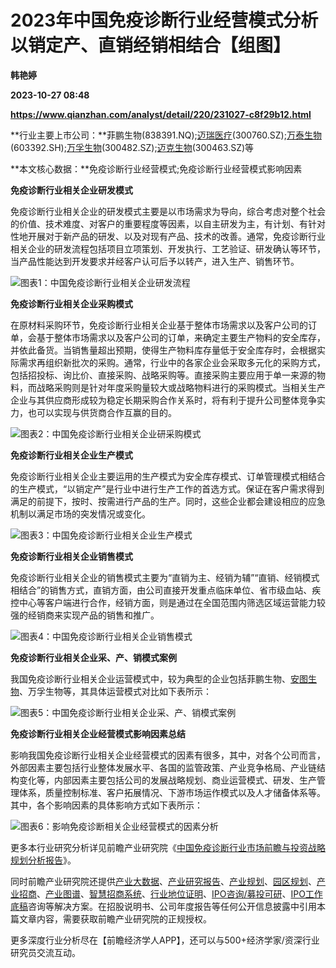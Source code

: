 # 2023年中国免疫诊断行业经营模式分析 以销定产、直销经销相结合【组图】
**韩艳婷**

**2023-10-27 08:48**

**https://www.qianzhan.com/analyst/detail/220/231027-c8f29b12.html**

**行业主要上市公司：**菲鹏生物(838391.NQ);[迈瑞医疗](https://stock.qianzhan.com/hs/zhengquan_300760.SZ.html)(300760.SZ);[万泰生物](https://stock.qianzhan.com/hs/zhengquan_603392.SH.html)(603392.SH);[万孚生物](https://stock.qianzhan.com/hs/zhengquan_300482.SZ.html)(300482.SZ);[迈克生物](https://stock.qianzhan.com/hs/zhengquan_300463.SZ.html)(300463.SZ)等

**本文核心数据：**免疫诊断行业经营模式;免疫诊断行业经营模式影响因素

**免疫诊断行业相关企业研发模式**

免疫诊断行业相关企业的研发模式主要是以市场需求为导向，综合考虑对整个社会的价值、技术难度、对客户的重要程度等因素，以自主研发为主，有计划、有针对性地开展对于新产品的研发、以及对现有产品、技术的改善。通常，免疫诊断行业相关企业的研发流程包括项目立项策划、开发执行、工艺验证、研发确认等环节，当产品性能达到开发要求并经客户认可后予以转产，进入生产、销售环节。

![图表1：中国免疫诊断行业相关企业研发流程](https://img3.qianzhan.com/news/202310/27/20231027-b6dead957a89c171.jpg)

**免疫诊断行业相关企业采购模式**

在原材料采购环节，免疫诊断行业相关企业基于整体市场需求以及客户公司的订单，会基于整体市场需求以及客户公司的订单，来确定主要生产物料的安全库存，并依此备货。当销售量超出预期，使得生产物料库存量低于安全库存时，会根据实际需求再组织新批次的采购。通常，行业中的各家企业会采取多元化的采购方式，包括招投标、询比价、直接采购、战略采购等。直接采购主要应用于单一来源的物料，而战略采购则是针对年度采购量较大或战略物料进行的采购模式。当相关生产企业与其供应商形成较为稳定长期采购合作关系时，将有利于提升公司整体竞争实力，也可以实现与供货商合作互赢的目的。

![图表2：中国免疫诊断行业相关企业研采购模式](https://img3.qianzhan.com/news/202310/27/20231027-8f3e8216c1ba37cd.png)

**免疫诊断行业相关企业生产模式**

免疫诊断行业相关企业主要运用的生产模式为安全库存模式、订单管理模式相结合的生产模式，“以销定产”是行业中进行生产工作的首选方式。保证在客户需求得到满足的前提下，按时、按需进行产品的生产。同时，这些企业都会建设相应的应急机制以满足市场的突发情况或变化。

![图表3：中国免疫诊断行业相关企业生产模式](https://img3.qianzhan.com/news/202310/27/20231027-8c7f425c06c33665.png)

**免疫诊断行业相关企业销售模式**

免疫诊断行业相关企业的销售模式主要为“直销为主、经销为辅”“直销、经销模式相结合”的销售方式，直销方面，由公司直接开发重点临床单位、省市级血站、疾控中心等客户端进行合作，经销方面，则是通过在全国范围内筛选区域运营能力较强的经销商来实现产品的销售和推广。

![图表4：中国免疫诊断行业相关企业销售模式](https://img3.qianzhan.com/news/202310/27/20231027-218923faf1311ff8.png)

**免疫诊断行业相关企业采、产、销模式案例**

我国免疫诊断行业相关企业运营模式中，较为典型的企业包括菲鹏生物、[安图生物](https://stock.qianzhan.com/hs/zhengquan_603658.SH.html)、万孚生物等，其具体运营模式对比如下表所示：

![图表5：中国免疫诊断行业相关企业采、产、销模式案例](https://img3.qianzhan.com/news/202310/27/20231027-922cdf28ea3df141.png)

**免疫诊断行业相关企业经营模式影响因素总结**

影响我国免疫诊断行业相关企业经营模式的因素有很多，其中，对各个公司而言，外部因素主要包括行业整体发展水平、各国的监管政策、产业竞争格局、产业链结构变化等，内部因素主要包括公司的发展战略规划、商业运营模式、研发、生产管理体系，质量控制标准、客户拓展情况、下游市场运作模式以及人才储备体系等。其中，各个影响因素的具体影响方式如下表所示：

![图表6：影响免疫诊断相关企业经营模式的因素分析](https://img3.qianzhan.com/news/202310/27/20231027-1945011546571d75.png)

更多本行业研究分析详见前瞻产业研究院《[中国免疫诊断行业市场前瞻与投资战略规划分析报告](https://bg.qianzhan.com/report/detail/2101251726044133.html)》。

同时前瞻产业研究院还提供[产业大数据](https://d.qianzhan.com/)、[产业研究报告](https://bg.qianzhan.com/report/hotlist/)、[产业规划](https://f.qianzhan.com/chanyeguihua2/)、[园区规划](https://f.qianzhan.com/yuanqu/)、[产业招商](https://f.qianzhan.com/chanyezhaoshang/)、[产业图谱](https://bg.qianzhan.com/report/lianglian/)、[智慧招商系统](https://z.qianzhan.com/)、[行业地位证明](https://bg.qianzhan.com/report/qyppcs)、[IPO咨询/募投可研](https://ipo.qianzhan.com/mutou/)、[IPO工作底稿](https://ipo.qianzhan.com/digao/)咨询等解决方案。在招股说明书、公司年度报告等任何公开信息披露中引用本篇文章内容，需要获取前瞻产业研究院的正规授权。

更多深度行业分析尽在【前瞻经济学人APP】，还可以与500+经济学家/资深行业研究员交流互动。